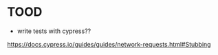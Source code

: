 # TOOD

- write tests with cypress??

https://docs.cypress.io/guides/guides/network-requests.html#Stubbing
